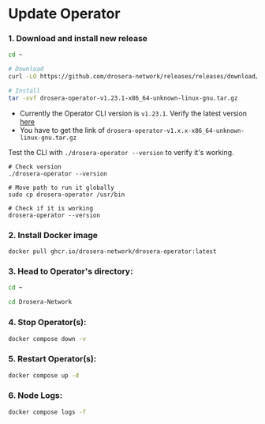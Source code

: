 



# Update Operator
### 1. Download and install new release
```bash
cd ~
```
```bash
# Download
curl -LO https://github.com/drosera-network/releases/releases/download/v1.23.1/drosera-operator-v1.23.1-x86_64-unknown-linux-gnu.tar.gz

# Install
tar -xvf drosera-operator-v1.23.1-x86_64-unknown-linux-gnu.tar.gz
```
* Currently the Operator CLI version is `v1.23.1`. Verify the latest version [here](https://github.com/drosera-network/releases/releases)
* You have to get the link of `drosera-operator-v1.x.x-x86_64-unknown-linux-gnu.tar.gz`

Test the CLI with `./drosera-operator --version` to verify it's working.
```console
# Check version
./drosera-operator --version

# Move path to run it globally
sudo cp drosera-operator /usr/bin

# Check if it is working
drosera-operator --version
```

### 2. Install Docker image
```
docker pull ghcr.io/drosera-network/drosera-operator:latest
```

### 3. Head to Operator's directory:
```bash
cd ~
```
```bash
cd Drosera-Network
```

### 4. Stop Operator(s):
```bash
docker compose down -v
```

### 5. Restart Operator(s):
```bash
docker compose up -d
```

### 6. Node Logs:
```bash
docker compose logs -f
```
